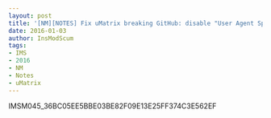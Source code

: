 ```yaml
---
layout: post
title: '[NM][NOTES] Fix uMatrix breaking GitHub: disable "User Agent Spoofing" in uMatrix!'
date: 2016-01-03
author: InsModScum
tags:
- IMS
- 2016
- NM
- Notes
- uMatrix
---
```


<!-- more -->

IMSM045_36BC05EE5BBE03BE82F09E13E25FF374C3E562EF